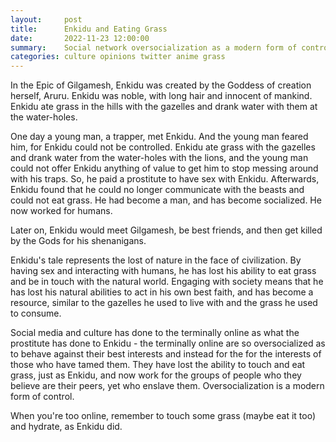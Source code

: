 ```yaml
---
layout:     post
title:      Enkidu and Eating Grass
date:       2022-11-23 12:00:00
summary:    Social network oversocialization as a modern form of control
categories: culture opinions twitter anime grass
---
```


In the Epic of Gilgamesh, Enkidu was created by the Goddess of creation herself, Aruru. Enkidu was noble, with long hair and innocent of mankind. Enkidu ate grass in the hills with the gazelles and drank water with them at the water-holes. 

One day a young man, a trapper, met Enkidu. And the young man feared him, for Enkidu could not be controlled. Enkidu ate grass with the gazelles and drank water from the water-holes with the lions, and the young man could not offer Enkidu anything of value to get him to stop messing around with his traps. So, he paid a prostitute to have sex with Enkidu. Afterwards, Enkidu found that he could no longer communicate with the beasts and could not eat grass. He had become a man, and has become socialized. He now worked for humans. 

Later on, Enkidu would meet Gilgamesh, be best friends, and then get killed by the Gods for his shenanigans. 

Enkidu's tale represents the lost of nature in the face of civilization. By having sex and interacting with humans, he has lost his ability to eat grass and be in touch with the natural world. Engaging with society means that he has lost his natural abilities to act in his own best faith, and has become a resource, similar to the gazelles he used to live with and the grass he used to consume. 

Social media and culture has done to the terminally online as what the prostitute has done to Enkidu - the terminally online are so oversocialized as to behave against their best interests and instead for the for the interests of those who have tamed them. They have lost the ability to touch and eat grass, just as Enkidu, and now work for the groups of people who they believe are their peers, yet who enslave them. Oversocialization is a modern form of control.

When you're too online, remember to touch some grass (maybe eat it too) and hydrate, as Enkidu did.
